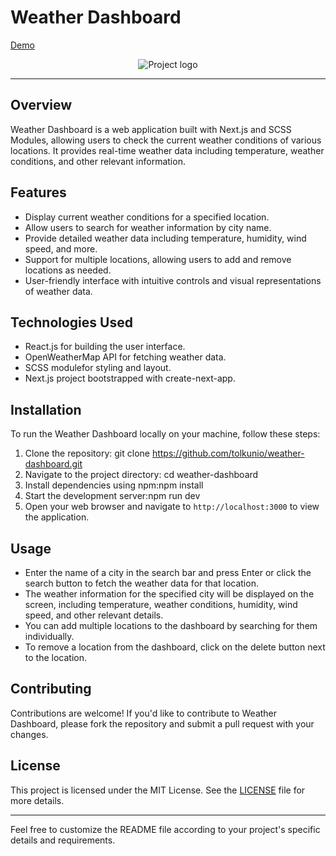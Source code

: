 # Weather Dashboard
[Demo](https://weather-dashboard-six-lemon.vercel.app/)
<p align="center">
    <img src="https://ibb.co/XtfQ433" alt="Project logo" border="0">
</p>

---

## Overview
Weather Dashboard is a web application built with Next.js and SCSS Modules, allowing users to check the current weather conditions of various locations. 
It provides real-time weather data including temperature, weather conditions, and other relevant information.

## Features
- Display current weather conditions for a specified location.
- Allow users to search for weather information by city name.
- Provide detailed weather data including temperature, humidity, wind speed, and more.
- Support for multiple locations, allowing users to add and remove locations as needed.
- User-friendly interface with intuitive controls and visual representations of weather data.

## Technologies Used
- React.js for building the user interface.
- OpenWeatherMap API for fetching weather data.
- SCSS modulefor styling and layout.
- Next.js project bootstrapped with create-next-app.

## Installation
To run the Weather Dashboard locally on your machine, follow these steps:

1. Clone the repository:
git clone https://github.com/tolkunio/weather-dashboard.git
2. Navigate to the project directory:
cd weather-dashboard
3. Install dependencies using npm:npm install
4. Start the development server:npm run dev 
5. Open your web browser and navigate to `http://localhost:3000` to view the application.

## Usage
- Enter the name of a city in the search bar and press Enter or click the search button to fetch the weather data for that location.
- The weather information for the specified city will be displayed on the screen, including temperature, weather conditions, humidity, wind speed, and other relevant details.
- You can add multiple locations to the dashboard by searching for them individually.
- To remove a location from the dashboard, click on the delete button next to the location.

## Contributing
Contributions are welcome! If you'd like to contribute to Weather Dashboard, please fork the repository and submit a pull request with your changes.

## License
This project is licensed under the MIT License. See the [LICENSE](LICENSE) file for more details.

---
Feel free to customize the README file according to your project's specific details and requirements.


